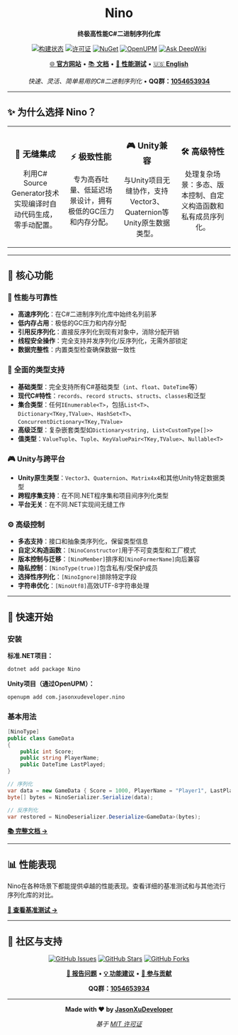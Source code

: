 <div align="center">

# Nino

**终极高性能C#二进制序列化库**

[![构建状态](https://img.shields.io/github/actions/workflow/status/JasonXuDeveloper/Nino/.github/workflows/ci.yml?branch=main&style=flat-square)](https://github.com/JasonXuDeveloper/Nino/actions)
[![许可证](https://img.shields.io/github/license/JasonXuDeveloper/Nino?style=flat-square)](https://github.com/JasonXuDeveloper/Nino/blob/main/LICENSE)
[![NuGet](https://img.shields.io/nuget/v/Nino?label=NuGet&style=flat-square&logo=nuget)](https://www.nuget.org/packages/Nino)
[![OpenUPM](https://img.shields.io/npm/v/com.jasonxudeveloper.nino?label=OpenUPM&style=flat-square&logo=unity&registry_uri=https://package.openupm.com)](https://openupm.com/packages/com.jasonxudeveloper.nino/)
[![Ask DeepWiki](https://deepwiki.com/badge.svg)](https://deepwiki.com/JasonXuDeveloper/Nino)

[🌐 **官方网站**](https://nino.xgamedev.net/zh/) • [📚 **文档**](https://nino.xgamedev.net/zh/doc/start) • [🚀 **性能测试**](https://nino.xgamedev.net/zh/perf/micro) • [🇺🇸 **English**](README.md)

*快速、灵活、简单易用的C#二进制序列化* • **QQ群：[1054653934](https://qm.qq.com/q/cvalwQWRvU)**

</div>

---

## ✨ 为什么选择 Nino？

<table>
<tr>
<td width="25%" align="center">
  <h3>🔧 无缝集成</h3>
  <p>利用C# Source Generator技术实现编译时自动代码生成，零手动配置。</p>
</td>
<td width="25%" align="center">
  <h3>⚡ 极致性能</h3>
  <p>专为高吞吐量、低延迟场景设计，拥有极低的GC压力和内存分配。</p>
</td>
<td width="25%" align="center">
  <h3>🎮 Unity兼容</h3>
  <p>与Unity项目无缝协作，支持Vector3、Quaternion等Unity原生数据类型。</p>
</td>
<td width="25%" align="center">
  <h3>🛠️ 高级特性</h3>
  <p>处理复杂场景：多态、版本控制、自定义构造函数和私有成员序列化。</p>
</td>
</tr>
</table>

---

## 🎯 核心功能

### 🚀 **性能与可靠性**
- **高速序列化**：在C#二进制序列化库中始终名列前茅
- **低内存占用**：极低的GC压力和内存分配
- **引用反序列化**：直接反序列化到现有对象中，消除分配开销
- **线程安全操作**：完全支持并发序列化/反序列化，无需外部锁定
- **数据完整性**：内置类型检查确保数据一致性

### 🧩 **全面的类型支持**
- **基础类型**：完全支持所有C#基础类型（`int`、`float`、`DateTime`等）
- **现代C#特性**：`records`、`record structs`、`structs`、`classes`和泛型
- **集合类型**：任何`IEnumerable<T>`，包括`List<T>`、`Dictionary<TKey,TValue>`、`HashSet<T>`、`ConcurrentDictionary<TKey,TValue>`
- **高级泛型**：复杂嵌套类型如`Dictionary<string, List<CustomType[]>>`
- **值类型**：`ValueTuple`、`Tuple`、`KeyValuePair<TKey,TValue>`、`Nullable<T>`

### 🎮 **Unity与跨平台**
- **Unity原生类型**：`Vector3`、`Quaternion`、`Matrix4x4`和其他Unity特定数据类型
- **跨程序集支持**：在不同.NET程序集和项目间序列化类型
- **平台无关**：在不同.NET实现间无缝工作

### ⚙️ **高级控制**
- **多态支持**：接口和抽象类序列化，保留类型信息
- **自定义构造函数**：`[NinoConstructor]`用于不可变类型和工厂模式
- **版本控制与迁移**：`[NinoMember]`排序和`[NinoFormerName]`向后兼容
- **隐私控制**：`[NinoType(true)]`包含私有/受保护成员
- **选择性序列化**：`[NinoIgnore]`排除特定字段
- **字符串优化**：`[NinoUtf8]`高效UTF-8字符串处理

---

## 📖 快速开始

### 安装

**标准.NET项目：**
```bash
dotnet add package Nino
```

**Unity项目（通过OpenUPM）：**
```bash
openupm add com.jasonxudeveloper.nino
```

### 基本用法

```csharp
[NinoType]
public class GameData
{
    public int Score;
    public string PlayerName;
    public DateTime LastPlayed;
}

// 序列化
var data = new GameData { Score = 1000, PlayerName = "Player1", LastPlayed = DateTime.Now };
byte[] bytes = NinoSerializer.Serialize(data);

// 反序列化
var restored = NinoDeserializer.Deserialize<GameData>(bytes);
```

**[📚 完整文档 →](https://nino.xgamedev.net/zh/start)**

---

## 📊 性能表现

Nino在各种场景下都能提供卓越的性能表现。查看详细的基准测试和与其他流行序列化库的对比。

**[🚀 查看基准测试 →](https://nino.xgamedev.net/zh/perf/micro)**

---

## 🤝 社区与支持

<div align="center">

[![GitHub Issues](https://img.shields.io/github/issues/JasonXuDeveloper/Nino?style=flat-square)](https://github.com/JasonXuDeveloper/Nino/issues)
[![GitHub Stars](https://img.shields.io/github/stars/JasonXuDeveloper/Nino?style=flat-square)](https://github.com/JasonXuDeveloper/Nino/stargazers)
[![GitHub Forks](https://img.shields.io/github/forks/JasonXuDeveloper/Nino?style=flat-square)](https://github.com/JasonXuDeveloper/Nino/network)

**[🐛 报告问题](https://github.com/JasonXuDeveloper/Nino/issues)** • **[💡 功能建议](https://github.com/JasonXuDeveloper/Nino/issues)** • **[🔀 参与贡献](https://github.com/JasonXuDeveloper/Nino/pulls)**

**QQ群：[1054653934](https://qm.qq.com/q/cvalwQWRvU)**

</div>

---

<div align="center">

**Made with ❤️ by [JasonXuDeveloper](https://github.com/JasonXuDeveloper)**

*基于 [MIT 许可证](LICENSE)*

</div>
